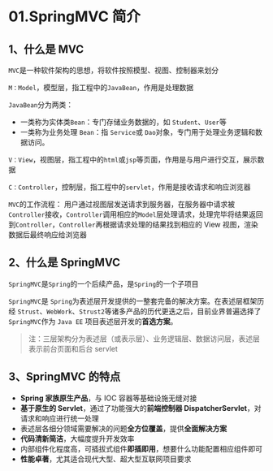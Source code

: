 # 01.SpringMVC 简介

## 1、什么是 MVC

`MVC`是一种软件架构的思想，将软件按照模型、视图、控制器来划分

`M：Model`，模型层，指工程中的`JavaBean`，作用是处理数据

`JavaBean`分为两类：

- 一类称为实体类`Bean`：专门存储业务数据的，如 `Student`、`User`等
- 一类称为业务处理 `Bean`：指 `Service`或 `Dao`对象，专门用于处理业务逻辑和数据访问。

`V：View`，视图层，指工程中的`html`或`jsp`等页面，作用是与用户进行交互，展示数据

`C：Controller`，控制层，指工程中的`servlet`，作用是接收请求和响应浏览器

`MVC`的工作流程：
用户通过视图层发送请求到服务器，在服务器中请求被`Controller`接收，`Controller`调用相应的`Model`层处理请求，处理完毕将结果返回到`Controller`，`Controller`再根据请求处理的结果找到相应的 View 视图，渲染数据后最终响应给浏览器

## 2、什么是 SpringMVC

`SpringMVC`是`Spring`的一个后续产品，是`Spring`的一个子项目

`SpringMVC`是 `Spring`为表述层开发提供的一整套完备的解决方案。在表述层框架历经 `Strust`、`WebWork`、`Strust2`等诸多产品的历代更迭之后，目前业界普遍选择了 `SpringMVC`作为 `Java EE` 项目表述层开发的**首选方案**。

> 注：三层架构分为表述层（或表示层）、业务逻辑层、数据访问层，表述层表示前台页面和后台 servlet

## 3、SpringMVC 的特点

- **Spring 家族原生产品**，与 IOC 容器等基础设施无缝对接
- **基于原生的 Servlet**，通过了功能强大的**前端控制器 DispatcherServlet**，对请求和响应进行统一处理
- 表述层各细分领域需要解决的问题**全方位覆盖**，提供**全面解决方案**
- **代码清新简洁**，大幅度提升开发效率
- 内部组件化程度高，可插拔式组件**即插即用**，想要什么功能配置相应组件即可
- **性能卓著**，尤其适合现代大型、超大型互联网项目要求
